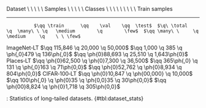Dataset                \ \ \ \ \ Samples                                     \ \ \ \ \ Classes                                    \ \ \ \ \ \ \ \ \ Train samples
------------  -------------------------------------------  ------------------------------------------------------------------  --------------------------------------------------
              $\qq \train      \qq    \val    \qq  \test$  $\q\ \total       \q  \many\ \ \q   \medium        \q        \few$  $\qq \many\ \     \q   \medium     \q    \ \ \few$
<!--  -->
ImageNet‑LT   $\qq 115,846      \q   20,000    \q 50,000$  $\qq 1,000        \q  385      \q   \ph{,0}479     \q  136\ph{,0}$  $\qq \ph{0}88,693 \q   25,510      \q 1,643\ph{0}$
Places‑LT     $\qq \ph{0}62,500 \q \ph{0}7,300 \q 36,500$  $\qq 365\ph{,0}   \q  131      \q   \ph{,0}163     \q  71\ph{0,0}$  $\qq \ph{0}52,762 \q \ph{0}8,934   \q 804\ph{0,0}$
CIFAR‑100‑LT  $\qq \ph{0}10,847 \q \ph{00,000} \q 10,000$  $\qq 100\ph{,0}   \q  \ph{0}35 \q   \ph{0,0}35     \q  30\ph{0,0}$  $\qq \ph{00}8,824 \q \ph{0}1,718   \q 305\ph{0,0}$

: Statistics of long-tailed datasets. {#tbl:dataset_stats}

<!-- iNaturalist   $\qq 353,237      \q   84,276    \q 24,426$  $\qq 8,142        \q  698      \q   2,929          \q       4,515$  $\qq 193,858      \q   98,598      \q      60,781$ -->
